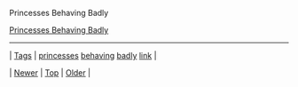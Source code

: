 <!--
title: Princesses Behaving Badly
date: 2020-06-28T15:27:00.357Z
tags: princesses, behaving, badly, link
-->


Princesses Behaving Badly

[Princesses Behaving Badly](http://www.amazon.co.uk/gp/aw/d/1594746443)

<!--BOTTOM-POST-NAVIGATION-->
---

| [Tags](tags.md) | [princesses](tag-princesses.md) [behaving](tag-behaving.md) [badly](tag-badly.md) [link](tag-link.md) |

| [Newer](92855422064.md) | [Top](index.md) | [Older](92901290369.md) |